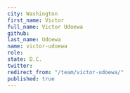 ```yaml
---
city: Washington
first_name: Victor
full_name: Victor Udoewa
github: 
last_name: Udoewa
name: victor-udoewa
role: 
state: D.C.
twitter: 
redirect_from: "/team/victor-udoewa/"
published: true
---
```



